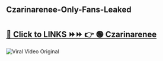 
 ## Czarinarenee-Only-Fans-Leaked

# <h2><a href="https://clipsfans.com/Czarinarenee&ref=git">🔗 Click to LINKS ⏩⏩ 👉 🟢 Czarinarenee </a></h2>

<a href="https://clipsfans.com/Czarinarenee&ref=git" rel="nofollow" data-target="animated-image.originalLink"><img src="https://i.ibb.co.com/xMMVF88/686577567.gif" alt="Viral Video Original" style="max-width: 100%; display: inline-block;" data-target="animated-image.originalImage"></a>
